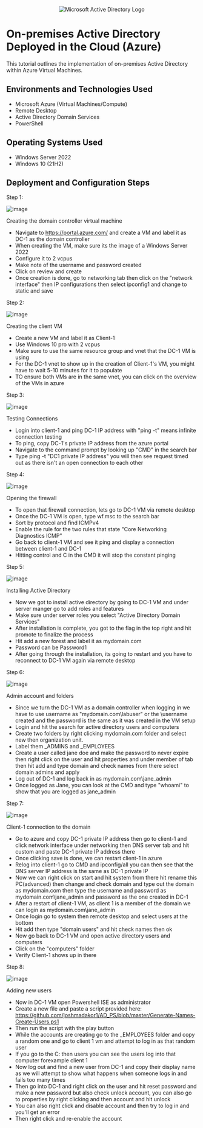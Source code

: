 <p align="center">
<img src="https://i.imgur.com/pU5A58S.png" alt="Microsoft Active Directory Logo"/>
</p>

<h1>On-premises Active Directory Deployed in the Cloud (Azure)</h1>
This tutorial outlines the implementation of on-premises Active Directory within Azure Virtual Machines.<br />


<h2>Environments and Technologies Used</h2>

- Microsoft Azure (Virtual Machines/Compute)
- Remote Desktop
- Active Directory Domain Services
- PowerShell

<h2>Operating Systems Used </h2>

- Windows Server 2022
- Windows 10 (21H2)

<h2>Deployment and Configuration Steps</h2>

Step 1:

![image]()

Creating the domain controller virtual machine
- Navigate to https://portal.azure.com/ and create a VM and label it as DC-1 as the domain controller
- When creating the VM, make sure its the image of a Windows Server 2022
- Configure it to 2 vcpus
- Make note of the username and password created
- Click on review and create
- Once creation is done, go to networking tab then click on the "network interface" then IP configurations then select ipconfig1 and change to static and save

Step 2:

![image]()

Creating the client VM
- Create a new VM and label it as Client-1
- Use Windows 10 pro with 2 vcpus
- Make sure to use the same resource group and vnet that the DC-1 VM is using
- For the DC-1 vnet to show up in the creation of Client-1's VM, you might have to wait 5-10 minutes for it to populate
- TO ensure both VMs are in the same vnet, you can click on the overview of the VMs in azure

Step 3:

![image]()

Testing Connections
- Login into client-1 and ping DC-1 IP address with "ping -t" means infinite connection testing
- To ping, copy DC-1's private IP address from the azure portal
- Navigate to the command prompt by looking up "CMD" in the search bar
- Type ping -t "DC1 private IP address" you will then see request timed out as there isn't an open connection to each other

Step 4:

![image]()

Opening the firewall
- To open that firewall connection, lets go to DC-1 VM via remote desktop
- Once the DC-1 VM is open, type wf.msc to the search bar
- Sort by protocol and find ICMPv4
- Enable the rule for the two rules that state "Core Networking Diagnostics ICMP"
- Go back to client-1 VM and see it ping and display a connection between client-1 and DC-1
- Hitting control and C in the CMD it will stop the constant pinging

Step 5:

![image]()

Installing Active Directory
- Now we got to install active directory by going to DC-1 VM and under server manger go to add roles and features
- Make sure under server roles you select "Active Directory Domain Services"
- After installation is complete, you got to the flag in the top right and hit promote to finalize the process
- Hit add a new forest and label it as mydomain.com
- Password can be Password1
- After going through the installation, its going to restart and you have to reconnect to DC-1 VM again via remote desktop

Step 6:

![image]()

Admin account and folders
- Since we turn the DC-1 VM as a domain controller when logging in we have to use username as "mydomain.com\labuser" or the \username created and the password is the same as it was created in the VM setup
- Login and hit the search for active directory users and computers
- Create two folders by right clicking mydomain.com folder and select new then organization unit.
- Label them _ADMINS and _EMPLOYEES
- Create a user called jane doe and make the password to never expire then right click on the user and hit properties and under member of tab then hit add and type domain and check names from there select domain admins and apply
- Log out of DC-1 and log back in as mydomain.com\jane_admin
- Once logged as Jane, you can look at the CMD and type "whoami" to show that you are logged as jane_admin

Step 7:

![image]()

Client-1 connection to the domain
- Go to azure and copy DC-1 private IP address then go to client-1 and click network interface under networking then DNS server tab and hit custom and paste DC-1 private IP address there
- Once clicking save is done, we can restart client-1 in azure
- Relog into client-1 go to CMD and ipconfig/all you can then see that the DNS server IP address is the same as DC-1 private IP
- Now we can right click on start and hit system from there hit rename this PC(advanced) then change and check domain and type out the domain as mydomain.com then type the username and password as mydomain.com\jane_admin and password as the one created in DC-1
- After a restart of client-1 VM, as client 1 is a member of the domain we can login as mydomain.com\jane_admin
- Once login go to system then remote desktop and select users at the bottom 
- Hit add then type "domain users" and hit check names then ok
- Now go back to DC-1 VM and open active directory users and computers
- Click on the "computers" folder
- Verify Client-1 shows up in there

Step 8:

![image]()

Adding new users
- Now in DC-1 VM open Powershell ISE as administrator 
- Create a new file and paste a script provided here: https://github.com/joshmadakor1/AD_PS/blob/master/Generate-Names-Create-Users.ps1 
- Then run the script with the play button
- While the accounts are creating go to the _EMPLOYEES folder and copy a random one and go to client 1 vm and attempt to log in as that random user
- If you go to the C: then users you can see the users log into that computer forexample client 1
- Now log out and find a new user from DC-1 and copy their display name as we will attempt to show what happens when someone logs in and fails too many times
- Then go into DC-1 and right click on the user and hit reset password and make a new password but also check unlock account, you can also go to properties by right clicking and then account and hit unlock
- You can also right click and disable account and then try to log in and you'll get an error 
- Then right click and re-enable the account
